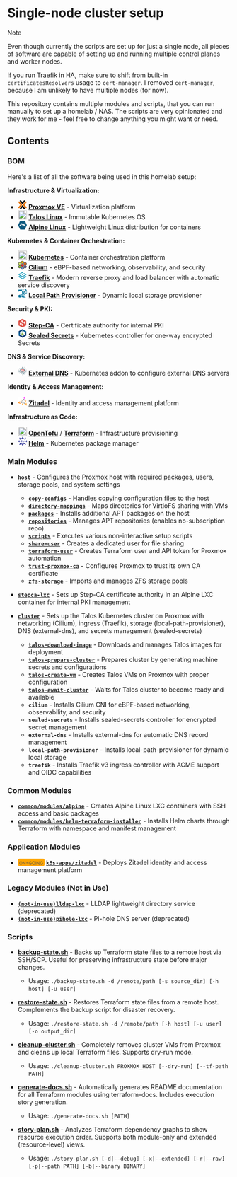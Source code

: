 # Single-node cluster setup

> [!NOTE]
> Even though currently the scripts are set up for just a single node, all pieces of software are capable of setting up and running multiple control planes and worker nodes.
>
> If you run Traefik in HA, make sure to shift from built-in `certificatesResolvers` usage to `cert-manager`. I removed `cert-manager`, because I am unlikely to have multiple nodes (for now).

This repository contains multiple modules and scripts, that you can run manually to set up a homelab / NAS. The scripts are very opinionated and they work for me - feel free to change anything you might want or need.

## Contents

### BOM
Here's a list of all the software being used in this homelab setup:

**Infrastructure & Virtualization:**
- <img src="docs/assets/proxmox-logo-stacked-color.svg" width="20" height="20"> **[Proxmox VE](https://www.proxmox.com/en/proxmox-virtual-environment/overview)** - Virtualization platform
- <img src="docs/assets/talos-logo.svg" width="20" height="20"> **[Talos Linux](https://www.talos.dev/)** - Immutable Kubernetes OS
- <img src="docs/assets/alpine-logo.svg" width="20" height="20"> **[Alpine Linux](https://alpinelinux.org/)** - Lightweight Linux distribution for containers

**Kubernetes & Container Orchestration:**
- <img src="docs/assets/kubernetes-logo.svg" width="20" height="20"> **[Kubernetes](https://kubernetes.io/)** - Container orchestration platform
- <img src="docs/assets/cilium-logo.svg" width="20" height="20"> **[Cilium](https://cilium.io/)** - eBPF-based networking, observability, and security
- <img src="docs/assets/traefik-logo.svg" width="20" height="20"> **[Traefik](https://traefik.io/)** - Modern reverse proxy and load balancer with automatic service discovery
- <img src="docs/assets/local-path-provisioner-logo.svg" width="20" height="20"> **[Local Path Provisioner](https://github.com/rancher/local-path-provisioner)** - Dynamic local storage provisioner

**Security & PKI:**
- <img src="docs/assets/smallstep-logo.svg" width="20" height="20"> **[Step-CA](https://smallstep.com/certificates/)** - Certificate authority for internal PKI
- <img src="docs/assets/sealedsecrets-logo.svg" width="20" height="20"> **[Sealed Secrets](https://sealed-secrets.netlify.app/)** - Kubernetes controller for one-way encrypted Secrets

**DNS & Service Discovery:**
- <img src="docs/assets/external-dns-logo.svg" width="20" height="20"> **[External DNS](https://github.com/kubernetes-sigs/external-dns)** - Kubernetes addon to configure external DNS servers

**Identity & Access Management:**
- <img src="docs/assets/zitadel-logo.svg" width="20" height="20"> **[Zitadel](https://zitadel.com/)** - Identity and access management platform

**Infrastructure as Code:**
- <img src="docs/assets/tofu-on-light.svg" width="20" height="20"> **[OpenTofu](https://opentofu.org/)** / **[Terraform](https://www.terraform.io/)** - Infrastructure provisioning
- <img src="docs/assets/helm-logo.svg" width="20" height="20"> **[Helm](https://helm.sh/)** - Kubernetes package manager

### Main Modules

- **[`host`](modules/host/README.md)** - Configures the Proxmox host with required packages, users, storage pools, and system settings
  - **[`copy-configs`](modules/host/modules/copy-configs/README.md)** - Handles copying configuration files to the host
  - **[`directory-mappings`](modules/host/modules/directory-mappings/README.md)** - Maps directories for VirtioFS sharing with VMs
  - **[`packages`](modules/host/modules/packages/README.md)** - Installs additional APT packages on the host
  - **[`repositories`](modules/host/modules/repositories/README.md)** - Manages APT repositories (enables no-subscription repo)
  - **[`scripts`](modules/host/modules/scripts/README.md)** - Executes various non-interactive setup scripts
  - **[`share-user`](modules/host/modules/share-user/README.md)** - Creates a dedicated user for file sharing
  - **[`terraform-user`](modules/host/modules/terraform-user/README.md)** - Creates Terraform user and API token for Proxmox automation
  - **[`trust-proxmox-ca`](modules/host/modules/trust-proxmox-ca/README.md)** - Configures Proxmox to trust its own CA certificate
  - **[`zfs-storage`](modules/host/modules/zfs-storage/README.md)** - Imports and manages ZFS storage pools

- **[`stepca-lxc`](modules/stepca-lxc/README.md)** - Sets up Step-CA certificate authority in an Alpine LXC container for internal PKI management

- **[`cluster`](modules/cluster/README.md)** - Sets up the Talos Kubernetes cluster on Proxmox with networking (Cilium), ingress (Traefik), storage (local-path-provisioner), DNS (external-dns), and secrets management (sealed-secrets)
  - **[`talos-download-image`](modules/cluster/modules/talos-download-image/README.md)** - Downloads and manages Talos images for deployment
  - **[`talos-prepare-cluster`](modules/cluster/modules/talos-prepare-cluster/README.md)** - Prepares cluster by generating machine secrets and configurations
  - **[`talos-create-vm`](modules/cluster/modules/talos-create-vm/README.md)** - Creates Talos VMs on Proxmox with proper configuration
  - **[`talos-await-cluster`](modules/cluster/modules/talos-await-cluster/README.md)** - Waits for Talos cluster to become ready and available
  - **`cilium`** - Installs Cilium CNI for eBPF-based networking, observability, and security
  - **`sealed-secrets`** - Installs sealed-secrets controller for encrypted secret management
  - **`external-dns`** - Installs external-dns for automatic DNS record management
  - **`local-path-provisioner`** - Installs local-path-provisioner for dynamic local storage
  - **`traefik`** - Installs Traefik v3 ingress controller with ACME support and OIDC capabilities

### Common Modules

- **[`common/modules/alpine`](modules/common/modules/alpine/README.md)** - Creates Alpine Linux LXC containers with SSH access and basic packages
- **[`common/modules/helm-terraform-installer`](modules/common/modules/helm-terraform-installer/README.md)** - Installs Helm charts through Terraform with namespace and manifest management

### Application Modules

- <span style="font-variant: small-caps; background: orange; padding-left: 2pt; padding-right: 2pt; color: #555; border-radius: 3pt;">on-going</span> **[`k8s-apps/zitadel`](modules/k8s-apps/zitadel/README.md)** - Deploys Zitadel identity and access management platform

### Legacy Modules (Not in Use)

- **[`(not-in-use)lldap-lxc`](modules/(not-in-use)lldap-lxc/README.md)** - LLDAP lightweight directory service (deprecated)
- **[`(not-in-use)pihole-lxc`](modules/(not-in-use)pihole-lxc/README.md)** - Pi-hole DNS server (deprecated)

### Scripts

- **[backup-state.sh](scripts/backup-state.sh)** - Backs up Terraform state files to a remote host via SSH/SCP. Useful for preserving infrastructure state before major changes.
  - Usage: `./backup-state.sh -d /remote/path [-s source_dir] [-h host] [-u user]`

- **[restore-state.sh](scripts/restore-state.sh)** - Restores Terraform state files from a remote host. Complements the backup script for disaster recovery.
  - Usage: `./restore-state.sh -d /remote/path [-h host] [-u user] [-o output_dir]`

- **[cleanup-cluster.sh](scripts/cleanup-cluster.sh)** - Completely removes cluster VMs from Proxmox and cleans up local Terraform files. Supports dry-run mode.
  - Usage: `./cleanup-cluster.sh PROXMOX_HOST [--dry-run] [--tf-path PATH]`

- **[generate-docs.sh](scripts/generate-docs.sh)** - Automatically generates README documentation for all Terraform modules using terraform-docs. Includes execution story generation.
  - Usage: `./generate-docs.sh [PATH]`

- **[story-plan.sh](scripts/story-plan.sh)** - Analyzes Terraform dependency graphs to show resource execution order. Supports both module-only and extended (resource-level) views.
  - Usage: `./story-plan.sh [-d|--debug] [-x|--extended] [-r|--raw] [-p|--path PATH] [-b|--binary BINARY]`